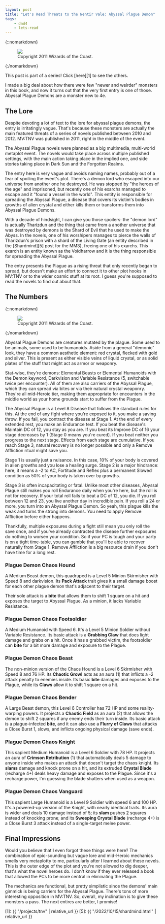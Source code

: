 ```yaml
---
layout: post
title: "Let's Read Threats to the Nentir Vale: Abyssal Plague Demon"
tags:
    - dnd4
    - lets-read
---
```


{::nomarkdown}
<figure class="center">
  <img src="{{ "/assets/wir-tnv-abyssal-plague-demons-01.png" | absolute_url }}"/>
  <figcaption>
    Copyright 2011 Wizards of the Coast.
  </figcaption>
</figure>
{:/nomarkdown}

This post is part of a series! Click [here][1] to see the others.

I made a big deal about how there were few "newer and weirder" monsters in this
book, and now it turns out that the very first entry is one of those. Abyssal
Plague Demons are a monster new to 4e.

## The Lore

Despite devoting a lot of text to the lore for abyssal plague demons, the entry
is irritatingly vague. That's because these monsters are actually the main
featured threats of a series of novels published between 2010 and 2012. MV:TNV
was published in 2011, right in the middle of the event.

The Abyssal Plague novels were planned as a big multimedia, multi-world metaplot
event. The novels would take place across multiple published settings, with the
main action taking place in the implied one, and side stories taking place in
Dark Sun and the Forgotten Realms.

The entry here is very vague and avoids naming names, probably out of a fear of
spoiling the event's plot. There's a demon lord who escaped into our universe
from another one he destroyed. He was stopped by "the heroes of the age" and
imprisoned, but recently one of his exarchs managed to escape and it "found a
vessel in the world". This entity is responsible for spreading the Abyssal
Plague, a disease that covers its victim's bodies in growths of alien crystal
and either kills them or transforms them into Abyssal Plague Demons.

With a decade of hindsight, I can give you those spoilers: the "demon lord" is
actually Tharizdun and the thing that came from a another universe that was
destroyed by demons is the Shard of Evil that he used to make the Abyss. In the
novels, one of his worshipers manages to pierce the walls of Tharizdun's prison
with a shard of the Living Gate (an entity described in the [Shardmind][5] post
for the MM3), freeing one of his exarchs. This exarch is an entity known as the
Voidharrow and it is the thing responsible for spreading the Abyssal Plague.

The entry presents the Plague as a rising threat that only recently began to
spread, but doesn't make an effort to connect it to other plot hooks in MV:TNV
or to the wider cosmic stuff at its root. I guess you're supposed to read the
novels to find out about that.

## The Numbers

{::nomarkdown}
<figure class="center">
  <img src="{{ "/assets/wir-tnv-abyssal-plague-demons-02.png" | absolute_url }}"/>
  <figcaption>
    Copyright 2011 Wizards of the Coast.
  </figcaption>
</figure>
{:/nomarkdown}

Abyssal Plague Demons are creatures mutated by the plague. Some used to be
animals, some used to be humanoids. Aside from a general "demonic" look, they
have a common aesthetic element: red crystal, flecked with gold and silver. This
is present as either visible veins of liquid crystal, or as solid plates of the
stuff that might act as armor or weaponry.

Stat-wise, they're demons: Elemental Beasts or Elemental Humanoids with the
Demon keyword, Darkvision and Variable Resistance (5, switchable twice per
encounter). All of them are also carriers of the Abyssal Plague, which they can
spread via bites or via their natural crystal weaponry. They're all mid-Heroic
tier, making them appropriate for encounters in the middle world as your home
grounds start to suffer from the Plague.

The Abyssal Plague is a Level 8 Disease that follows the standard rules for
this. At the end of any fight where you're exposed to it, you make a saving
throw. If you fail, you contract the disease at Stage 1. At the end of every
extended rest, you make an Endurance test. If you beat the disease's Maintain DC
of 12, you stay as you are. If you beat its Improve DC of 16 your stage
decreases by 1 (Stage 0 means you're cured). If you beat neither you progress to
the next stage. Effects from each stage are cumulative. If you reach Stage 3,
natural recovery is no longer possible and only a Remove Affliction ritual might
save you.

Stage 1 is usually just a nuisance. In this case, 10% of your body is covered in
alien growths and you lose a healing surge. Stage 2 is a major hindrance: here,
it means a -2 to AC, Fortitude and Reflex plus a permanent Slowed condition as
50% of your body is taken over by growths.

Stage 3 is often incapacitating or fatal. Unlike most other diseases, Abyssal
Plague still makes you roll Endurance daily when you're here, but the roll is
not for recovery. If your total roll fails to beat a DC of 12, you die. If you
roll between 12 and 23, you live another day in incredible pain. If you roll a
24 or more, you turn into an Abyssal Plague Demon. So yeah, this plague kills
the weak and turns the strong into demons. You need to apply Remove Affliction
before either happens.

Thankfully, multiple exposures during a fight still mean you only roll the save
once, and if you've already contracted the disease further exposures do nothing
to worsen your condition. So if your PC is tough and your party is on a
tight time-table, you can gamble that you'll be able to recover naturally from
Stage 1. Remove Affliction is a big resource drain if you don't have time for a
long rest.

### Plague Demon Chaos Hound

A Medium Beast demon, this quadruped is a Level 5 Minion Skirmisher with Speed 8
and darkvision. Its **Pack Attack** trait gives it a small damage boost for each
other plague demon that's adjacent to their target.

Their sole attack is a **bite** that allows them to shift 1 square on a hit and
exposes the target to Abyssal Plague. As a minion, it lacks Variable Resistance.

### Plague Demon Chaos Footsoldier

A Medium Humanoid with Speed 6. It's a Level 5 Minion Soldier without Variable
Resistance. Its basic attack is a **Grabbing Claw** that does light damage and
grabs on a hit. Once it has a grabbed victim, the footsoldier can **bite** for a
bit more damage and exposure to the Plague.

### Plague Demon Chaos Beast

The non-minion version of the Chaos Hound is a Level 6 Skirmisher with Speed 8
and 76 HP. Its **Chaotic Growl** acts as an aura (1) that inflicts a -2 attack
penalty to enemies inside. Its basic **bite** damages and exposes to the Plague,
while its **Claws** allow it to shift 1 square on a hit.

### Plague Demon Chaos Bender

A Large Beast demon, this Level 6 Controller has 72 HP and some reality-warping
powers. It projects a **Chaotic Field** as an aura (2) that allows the demon to
shift 2 squares if any enemy ends their turn inside. Its basic attack is a
plague-infected **bite**, and it can also use a **Flurry of Claws** that attacks
a Close Burst 1, slows, and inflicts ongoing physical damage (save ends).

### Plague Demon Chaos Knight

This sapient Medium Humanoid is a Level 6 Soldier with 78 HP. It projects an
aura of **Crimson Retribution** (1) that automatically deals 5 damage to anyone
inside who makes an attack that doesn't target the chaos knight. Its **slams**
damage and knock prone on a hit, and its extruded **Crystal Blade** (recharge
4+) deals heavy damage and exposes to the Plague. Since it's a recharge power,
I'm guessing the blade shatters when used as a weapon.

### Plague Demon Chaos Vanguard

This sapient Large Humanoid is a Level 9 Soldier with speed 6 and 100 HP. It's a
powered-up version of the Knight, with nearly identical traits. Its aura is
wider and deals 10 damage instead of 5; its **slam** pushes 2 squares instead of
knocking prone; and its **Sweeping Crystal Blade** (recharge 4+) is a Close
Burst 3 attack instead of a single-target melee power.

## Final Impressions

Would you believe that I even forgot these things were here? The combination of
epic-sounding but vague lore and mid-Heroic mechanics smells very metaplotty to
me, particularly after I learned about these novels. This is the outer edge of
the plot and you're not allowed to dig deeper, that's what the novel heroes
do. I don't know if they ever released a book that allowed the PCs to be more
central in eliminating the Plague.

The mechanics are functional, but pretty simplistic since the demons' main
gimmick is being carriers for the Abyssal Plague. There's tons of more
interesting opposition in MV:TNV. So, overall, my inclination is to give these
monsters a pass. The next entires are better, I promise!


[1]: {{ "/projects/tnv" | relative_url }}
[5]: {{ "/2022/10/15/shardmind.html" | relative_url }}
